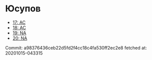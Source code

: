 # Юсупов
- [17: AC](17.md)
- [18: AC](18.md)
- [19: NA](19.md)
- [20: NA](20.md)

Commit: a98376436ceb22d5fd2f4cc18c4fa530ff2ec2e8
 fetched at: 20201015-043315
